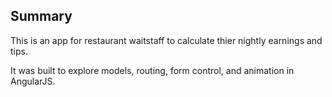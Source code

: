 ## Summary

This is an app for restaurant waitstaff to calculate thier nightly earnings and tips. 

It was built to explore models, routing, form control, and animation in AngularJS.

